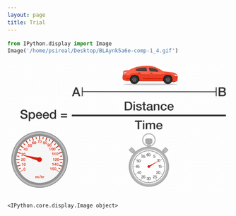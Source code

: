 ```yaml
---
layout: page
title: Trial
---
```



```python
from IPython.display import Image
Image('/home/psireal/Desktop/BLAynk5a6e-comp-1_4.gif')
```



![](images/pSFqt3l24y-comp-1_3.gif)

    <IPython.core.display.Image object>

